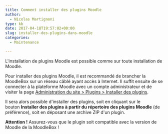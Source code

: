 ```yaml
---
title: Comment installer des plugins Moodle
author:
  - Nicolas Martignoni
type: kb
date: 2017-04-18T19:57:02+00:00
slug: installer-des-plugins-dans-moodle
categories:
  - Maintenance

---
```

L'installation de plugins Moodle est possible comme sur toute installation de Moodle.

Pour installer des plugins Moodle, il est recommandé de brancher la MoodleBox sur un réseau câblé ayant accès à Internet. Il suffit ensuite de se connecter à la plateforme Moodle avec un compte administrateur et de visiter la page [Administration du site > Plugins > Installer des plugins][1].

Il sera alors possible d'installer des plugins, soit en cliquant sur le bouton __Installer des plugins à partir du répertoire des plugins Moodle__ (de préférence), soit en déposant une archive ZIP d'un plugin.

__Attention !__ Assurez-vous que le plugin soit compatible avec la version de Moodle de la MoodleBox !

 [1]: http://moodlebox.home/admin/tool/installaddon/index.php
